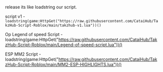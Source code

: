 release its like loadstring our script.

script v1 - ```loadstring(game:HttpGet("https://raw.githubusercontent.com/CataiHub/TakzHub-Script-Roblox/main/takzhub-v1.lua"))()```

Op Legend of speed Script - loadstring(game:HttpGet("https://raw.githubusercontent.com/CataiHub/TakzHub-Script-Roblox/main/Legend-of-speed-script.lua"))()

ESP MM2 Script - loadstring(game:HttpGet("https://raw.githubusercontent.com/CataiHub/TakzHub-Script-Roblox/main/MM2-ESP-HIGHLIGHTS.lua"))()
